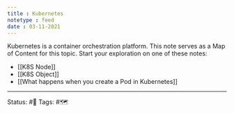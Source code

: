 ```yaml
---
title : Kubernetes
notetype : feed
date : 03-11-2021
---
```


Kubernetes is a container orchestration platform. This note serves as a Map of Content for this topic. Start your exploration on one of these notes:
- [[K8S Node]]
- [[K8S Object]]
- [[What happens when you create a Pod in Kubernetes]]



-----

Status: #🌲 
Tags: #🗺️
